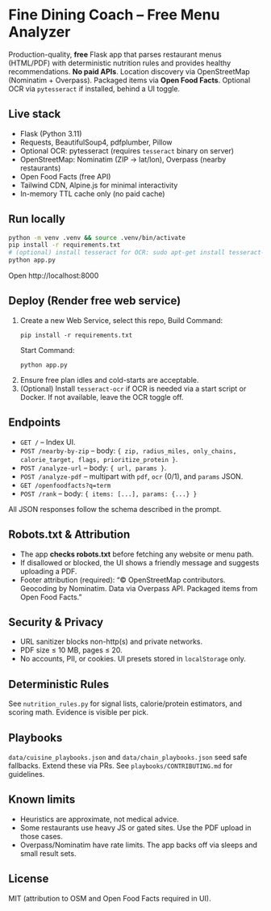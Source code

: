 # Fine Dining Coach – Free Menu Analyzer

Production-quality, **free** Flask app that parses restaurant menus (HTML/PDF) with deterministic nutrition rules and provides healthy recommendations. **No paid APIs**. Location discovery via OpenStreetMap (Nominatim + Overpass). Packaged items via **Open Food Facts**. Optional OCR via `pytesseract` if installed, behind a UI toggle.

## Live stack
- Flask (Python 3.11)
- Requests, BeautifulSoup4, pdfplumber, Pillow
- Optional OCR: pytesseract (requires `tesseract` binary on server)
- OpenStreetMap: Nominatim (ZIP → lat/lon), Overpass (nearby restaurants)
- Open Food Facts (free API)
- Tailwind CDN, Alpine.js for minimal interactivity
- In-memory TTL cache only (no paid cache)

## Run locally
```bash
python -m venv .venv && source .venv/bin/activate
pip install -r requirements.txt
# (optional) install tesseract for OCR: sudo apt-get install tesseract-ocr
python app.py
```

Open http://localhost:8000

## Deploy (Render free web service)
1. Create a new Web Service, select this repo, Build Command:
   ```
   pip install -r requirements.txt
   ```
   Start Command:
   ```
   python app.py
   ```
2. Ensure free plan idles and cold-starts are acceptable.
3. (Optional) Install `tesseract-ocr` if OCR is needed via a start script or Docker.
   If not available, leave the OCR toggle off.

## Endpoints
- `GET /` – Index UI.
- `POST /nearby-by-zip` – body: `{ zip, radius_miles, only_chains, calorie_target, flags, prioritize_protein }`.
- `POST /analyze-url` – body: `{ url, params }`.
- `POST /analyze-pdf` – multipart with `pdf`, `ocr` (0/1), and `params` JSON.
- `GET /openfoodfacts?q=term`
- `POST /rank` – body: `{ items: [...], params: {...} }`

All JSON responses follow the schema described in the prompt.

## Robots.txt & Attribution
- The app **checks robots.txt** before fetching any website or menu path.
- If disallowed or blocked, the UI shows a friendly message and suggests uploading a PDF.
- Footer attribution (required): “© OpenStreetMap contributors. Geocoding by Nominatim. Data via Overpass API. Packaged items from Open Food Facts.”

## Security & Privacy
- URL sanitizer blocks non-http(s) and private networks.
- PDF size ≤ 10 MB, pages ≤ 20.
- No accounts, PII, or cookies. UI presets stored in `localStorage` only.

## Deterministic Rules
See `nutrition_rules.py` for signal lists, calorie/protein estimators, and scoring math. Evidence is visible per pick.

## Playbooks
`data/cuisine_playbooks.json` and `data/chain_playbooks.json` seed safe fallbacks. Extend these via PRs. See `playbooks/CONTRIBUTING.md` for guidelines.

## Known limits
- Heuristics are approximate, not medical advice.
- Some restaurants use heavy JS or gated sites. Use the PDF upload in those cases.
- Overpass/Nominatim have rate limits. The app backs off via sleeps and small result sets.

## License
MIT (attribution to OSM and Open Food Facts required in UI).
